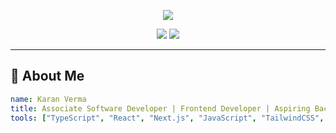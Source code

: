 <!-- PROFILE README - DARK THEME STYLING -->

<p align="center">
  <img src="https://capsule-render.vercel.app/api?type=waving&color=gradient&customColorList=0:e96443,1:904e95&height=200&section=header&text=Hi%20There,%20I'm%20Karan%20Verma%20👋&fontColor=ffffff&fontSize=40&fontAlignY=35&animation=twinkling" />
</p>




<p align="center">
 <a href="[https://linkedin.com/in/your-link](https://www.linkedin.com/in/karan-verma-276557201/)"><img src="[https://img.shields.io/badge/LinkedIn-0A66C2?style=for-the-badge&logo=linkedin&logoColor=white](https://cdn-icons-png.flaticon.com/512/2630/2630674.png)"/></a>
  <a href="mailto:karanverma201411@gmail.com"><img src="[https://img.shields.io/badge/Email-D14836?style=for-the-badge&logo=gmail&logoColor=white](https://cdn-icons-png.flaticon.com/512/683/683206.png)"/></a>
</p>

---

## 🧠 About Me

```yaml
name: Karan Verma
title: Associate Software Developer | Frontend Developer | Aspiring Backend Developer
tools: ["TypeScript", "React", "Next.js", "JavaScript", "TailwindCSS", "Redux/Zustand"]
